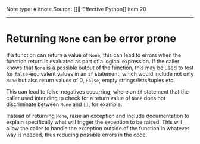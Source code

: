 Note type: #litnote
Source: [[📖 Effective Python]] item 20

---
# Returning `None` can be error prone
If a function can return a value of `None`, this can lead to errors when the function return is evaluated as part of a logical expression. If the caller knows that `None` is a possible output of the function, this may be used to test for `false`-equivalent values in an `if` statement, which would include not only `None` but also return values of 0, `False`, empty strings/lists/tuples etc.

This can lead to false-negatives occurring, where an `if` statement that the caller used intending to check for a return value of `None` does not discriminate between `None` and `[]`, for example.

Instead of returning `None`, raise an exception and include documentation to explain specifically what will trigger the exception to be raised. This will allow the caller to handle the exception outside of the function in whatever way is needed, thus reducing possible errors in the code.